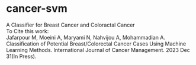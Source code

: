 # cancer-svm
A Classifier for Breast Cancer and Coloractal Cancer<br>
To Cite this work:<br>
Jafarpour M, Moeini A, Maryami N, Nahvijou A, Mohammadian A. Classification of Potential Breast/Colorectal Cancer Cases Using Machine Learning Methods. International Journal of Cancer Management. 2023 Dec 31(In Press).
